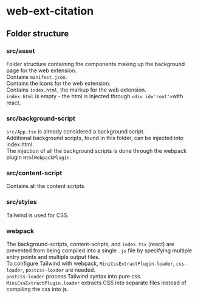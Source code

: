# web-ext-citation

## Folder structure
### src/asset
Folder structure containing the components making up the background page for the web extension.  
Contains `manifest.json`.  
Contains the icons for the web extension.  
Contains `index.html`, the markup for the web extension.    
`index.html` is empty - the html is injected through `<div id='root'>`with react.  

### src/background-script
`src/App.tsx` is already considered a background script.  
Additional background scripts, found in this folder, can be injected into index.html.  
The injection of all the background scripts is done through the webpack plugin `HtmlWebpackPlugin`.  

### src/content-script
Contains all the content scripts. 

### src/styles
Tailwind is used for CSS.  

### webpack
The background-scripts, content-scripts, and `index.tsx` (react) are prevented from being compiled into a single `.js` file by specifying multiple entry points and multiple output files.  
To configure Tailwind with webpack, `MiniCssExtractPlugin.loader`, `css-loader`, `postcss-loader` are needed.  
`postcss-loader` process Tailwind syntax into pure css.
`MiniCssExtractPlugin.loader` extracts CSS into separate files instead of compiling the css into js.